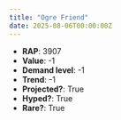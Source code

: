 ```yaml
---
title: "Ogre Friend"
date: 2025-08-06T00:00:00Z
---
```

- **RAP**: 3907
- **Value**: -1
- **Demand level**: -1
- **Trend**: -1
- **Projected?**: True
- **Hyped?**: True
- **Rare?**: True
